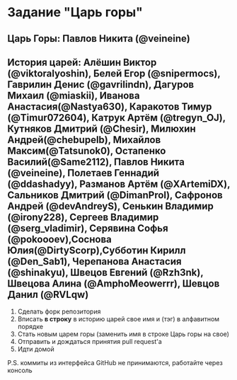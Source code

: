 ﻿# Задание "Царь горы"

## Царь Горы: Павлов Никита (@veineine)

## История царей: Алёшин Виктор (@viktoralyoshin), Белей Егор (@snipermocs), Гаврилин Денис (@gavrilindn), Дагуров Михаил (@miaskii), Иванова Анастасия(@Nastya630), Каракотов Тимур (@Timur072604), Катрук Артём (@tregyn_OJ), Кутняков Дмитрий (@Chesir), Милюхин Андрей(@chebupelb), Михайлов Максим(@Tatsunok0), Остапенко Василий(@Same2112), Павлов Никита (@veineine), Полетаев Геннадий (@ddashadyy), Разманов Артём (@XArtemiDX), Сальников Дмитрий (@DimanProI), Сафронов Андрей (@devAndreyS), Сенькин Владимир (@irony228), Сергеев Владимир (@serg_vladimir), Серявина Софья (@pokoooev),Соснова Юлия(@DirtyScorp),Субботин Кирилл (@Den_Sab1), Черепанова Анастасия (@shinakyu), Швецов Евгений (@Rzh3nk), Швецова Алина (@AmphoMeowerrr), Шевцов Данил (@RVLqw)


1. Сделать форк репозитория
2. Вписать **в строку** в историю царей свое имя и (тэг) в алфавитном порядке
3. Стать новым царем горы (заменить имя в строке Царь горы на свое)
4. Отправить и дождаться принятия pull request'а
5. Идти домой

P.S. коммиты из интерфейса GitHub не принимаются, работайте через консоль